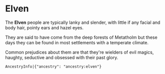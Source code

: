 # Elven

The **Elven** people are typically lanky and slender, with little if any facial and body hair, pointy ears and hazel eyes.

They are said to have come from the deep forests of Metatholm but these days they can be found in most settlements with a temperate climate.

Common prejudices about them are that they're wielders of evil magics, haughty, seductive and obsessed with their past glory.

`AncestryInfo|{"ancestry": "ancestry:elven"}`